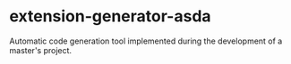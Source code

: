 # extension-generator-asda
Automatic code generation tool implemented during the development of a master's project.
